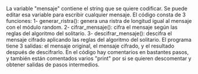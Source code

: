 La variable "mensaje" contiene el string que se quiere codificar. Se puede editar esa variable para escribir cualquier mensaje.
El código consta de 3 funciones:
1- generar_ristra(): genera una ristra de longitud igual al mensaje con el módulo random.
2- cifrar_mensaje(): cifra el mensaje según las reglas del algoritmo del solitario.
3- descifrar_mensaje(): descifra el mensaje cifrado aplicando las reglas del algoritmo del solitario.
El programa tiene 3 salidas: el mensaje original, el mensaje cifrado, y el resultado después de descifrarlo.
En el código hay comentarios en bastantes pasos, y también están comentados varios "print" por si se quieren descomentar y obtener salidas de pasos intermedios.
